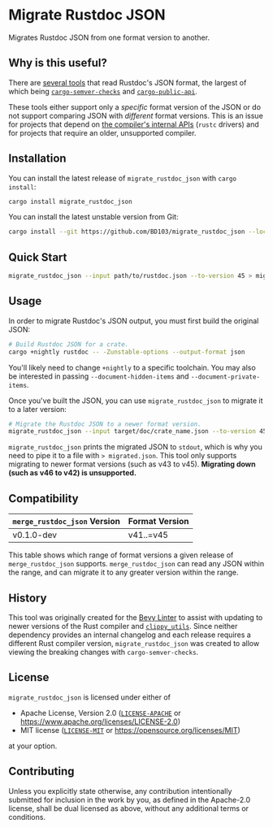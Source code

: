 # Migrate Rustdoc JSON

Migrates Rustdoc JSON from one format version to another.

## Why is this useful?

There are [several tools](https://crates.io/crates/rustdoc-types/reverse_dependencies) that read Rustdoc's JSON format, the largest of which being [`cargo-semver-checks`](https://github.com/obi1kenobi/cargo-semver-checks) and [`cargo-public-api`](https://github.com/cargo-public-api/cargo-public-api).

These tools either support only a _specific_ format version of the JSON or do not support comparing JSON with _different_ format versions. This is an issue for projects that depend on [the compiler's internal APIs](https://doc.rust-lang.org/nightly/unstable-book/language-features/rustc-private.html) (`rustc` drivers) and for projects that require an older, unsupported compiler.

## Installation

You can install the latest release of `migrate_rustdoc_json` with `cargo install`:

```sh
cargo install migrate_rustdoc_json
```

You can install the latest unstable version from Git:

```sh
cargo install --git https://github.com/BD103/migrate_rustdoc_json --locked
```

## Quick Start

```sh
migrate_rustdoc_json --input path/to/rustdoc.json --to-version 45 > migrated.json
```

## Usage

In order to migrate Rustdoc's JSON output, you must first build the original JSON:

```sh
# Build Rustdoc JSON for a crate.
cargo +nightly rustdoc -- -Zunstable-options --output-format json
```

You'll likely need to change `+nightly` to a specific toolchain. You may also be interested in passing `--document-hidden-items` and `--document-private-items`.

Once you've built the JSON, you can use `migrate_rustdoc_json` to migrate it to a later version:

```sh
# Migrate the Rustdoc JSON to a newer format version.
migrate_rustdoc_json --input target/doc/crate_name.json --to-version 45 > migrated.json
```

`migrate_rustdoc_json` prints the migrated JSON to `stdout`, which is why you need to pipe it to a file with `> migrated.json`. This tool only supports migrating to newer format versions (such as v43 to v45). **Migrating down (such as v46 to v42) is unsupported.**

## Compatibility

|`merge_rustdoc_json` Version|Format Version|
|-|-|
|v0.1.0-dev|v41..=v45|

This table shows which range of format versions a given release of `merge_rustdoc_json` supports. `merge_rustdoc_json` can read any JSON within the range, and can migrate it to any greater version within the range.

## History

This tool was originally created for the [Bevy Linter](https://thebevyflock.github.io/bevy_cli/linter/index.html) to assist with updating to newer versions of the Rust compiler and [`clippy_utils`](https://crates.io/crates/clippy_utils). Since neither dependency provides an internal changelog and each release requires a different Rust compiler version, `migrate_rustdoc_json` was created to allow viewing the breaking changes with `cargo-semver-checks`.

## License

`migrate_rustdoc_json` is licensed under either of

- Apache License, Version 2.0 ([`LICENSE-APACHE`](LICENSE-APACHE) or <https://www.apache.org/licenses/LICENSE-2.0>)
- MIT license ([`LICENSE-MIT`](LICENSE-MIT) or <https://opensource.org/licenses/MIT>)

at your option.

## Contributing

Unless you explicitly state otherwise, any contribution intentionally submitted for inclusion in the work by you, as defined in the Apache-2.0 license, shall be dual licensed as above, without any additional terms or conditions.

